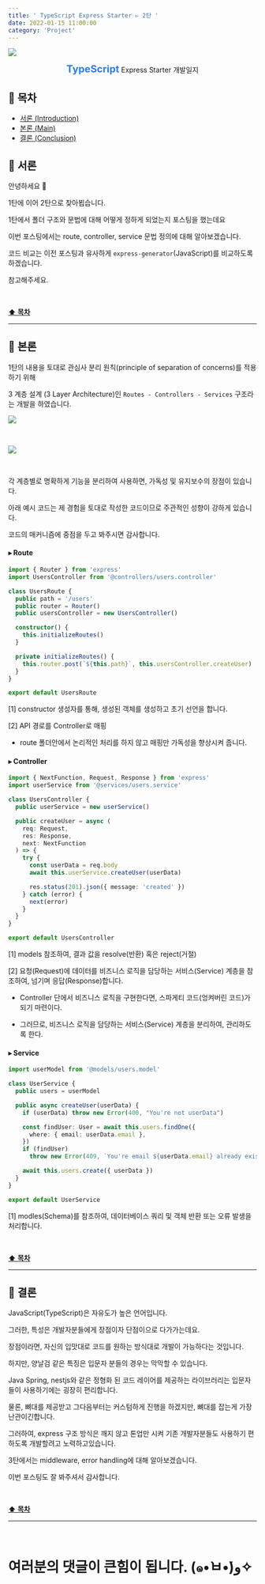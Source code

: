```yaml
---
title: ' TypeScript Express Starter ▻ 2탄 '
date: 2022-01-15 11:00:00
category: 'Project'
---
```


![](./images/logo.jpeg)

<center><strong style="color:#2A7CF2; font-size: 20px;">TypeScript</strong> Express Starter 개발일지</center>

## **💎 목차**

- [서론 (Introduction)](#-서론)
- [본론 (Main)](#-본론)
- [결론 (Conclusion)](#🥀-결론)

## **🌱 서론**

안녕하세요 👋

1탄에 이어 2탄으로 찾아뵙습니다.

1탄에서 폴더 구조와 문법에 대해 어떻게 정하게 되었는지 포스팅을 했는데요

이번 포스팅에서는 route, controller, service 문법 정의에 대해 알아보겠습니다.

코드 비교는 이전 포스팅과 유사하게 `express-generator`(JavaScript)를 비교하도록 하겠습니다.

참고해주세요.

<br />

**[⬆ 목차](#-목차)**

<hr />

## **🌹 본론**

1탄의 내용을 토대로 관심사 분리 원칙(principle of separation of concerns)를 적용하기 위해

3 계층 설계 (3 Layer Architecture)인 `Routes - Controllers - Services` 구조라는 개발을 하였습니다.

![](./images/2/1.jpeg)

<br />

![](./images/2/2.jpeg)

<br />

각 계층별로 명확하게 기능을 분리하여 사용하면, 가독성 및 유지보수의 장점이 있습니다.

아래 예시 코드는 제 경험을 토대로 작성한 코드이므로 주관적인 성향이 강하게 있습니다.

코드의 매커니즘에 중점을 두고 봐주시면 감사합니다.

#### **▸ Route**

```ts
import { Router } from 'express'
import UsersController from '@controllers/users.controller'

class UsersRoute {
  public path = '/users'
  public router = Router()
  public usersController = new UsersController()

  constructor() {
    this.initializeRoutes()
  }

  private initializeRoutes() {
    this.router.post(`${this.path}`, this.usersController.createUser)
  }
}

export default UsersRoute
```

[1] constructor 생성자를 통해, 생성된 객체를 생성하고 초기 선언을 합니다.

[2] API 경로를 Controller로 매핑

- route 폴더안에서 논리적인 처리를 하지 않고 매핑만 가독성을 향상시켜 줍니다.

#### **▸ Controller**

```ts
import { NextFunction, Request, Response } from 'express'
import userService from '@services/users.service'

class UsersController {
  public userService = new userService()

  public createUser = async (
    req: Request,
    res: Response,
    next: NextFunction
  ) => {
    try {
      const userData = req.body
      await this.userService.createUser(userData)

      res.status(201).json({ message: 'created' })
    } catch (error) {
      next(error)
    }
  }
}

export default UsersController
```

[1] models 참조하여, 결과 값을 resolve(반환) 혹은 reject(거절)

[2] 요청(Request)에 데이터를 비즈니스 로직을 담당하는 서비스(Service) 계층을 참조하여, 넘기며 응답(Response)합니다.

- Controller 단에서 비즈니스 로직을 구현한다면, 스파게티 코드(엉켜버린 코드)가 되기 마련이다.

- 그러므로, 비즈니스 로직을 담당하는 서비스(Service) 계층을 분리하여, 관리하도록 한다.

#### **▸ Service**

```ts
import userModel from '@models/users.model'

class UserService {
  public users = userModel

  public async createUser(userData) {
    if (userData) throw new Error(400, "You're not userData")

    const findUser: User = await this.users.findOne({
      where: { email: userData.email },
    })
    if (findUser)
      throw new Error(409, `You're email ${userData.email} already exists`)

    await this.users.create({ userData })
  }
}

export default UserService
```

[1] modles(Schema)를 참조하여, 데이터베이스 쿼리 및 객체 반환 또는 오류 발생을 처리합니다.

<br />

**[⬆ 목차](#-목차)**

<hr />

## **🥀 결론**

JavaScript(TypeScript)은 자유도가 높은 언어입니다.

그러한, 특성은 개발자분들에게 장점이자 단점이으로 다가가는데요.

장점이라면, 자신의 입맛대로 코드를 원하는 방식대로 개발이 가능하다는 것입니다.

하지만, 양날검 같은 특징은 입문자 분들의 경우는 막막할 수 있습니다.

Java Spring, nestjs와 같은 정형화 된 코드 레이어를 제공하는 라이브러리는 입문자들이 사용하기에는 굉장히 편리합니다.

물론, 뼈대를 제공받고 그다음부터는 커스텀하게 진행을 하겠지만, 뼈대를 잡는게 가장 난관이긴합니다.

그러하여, express 구조 방식은 깨지 않고 톤업만 시켜 기존 개발자분들도 사용하기 편하도록 개발할려고 노력하고있습니다.

3탄에서는 middleware, error handling에 대해 알아보겠습니다.

이번 포스팅도 잘 봐주셔서 감사합니다.

<br />

**[⬆ 목차](#-목차)**

<hr />

<br />

# 여러분의 댓글이 큰힘이 됩니다. (๑•̀ㅂ•́)و✧
